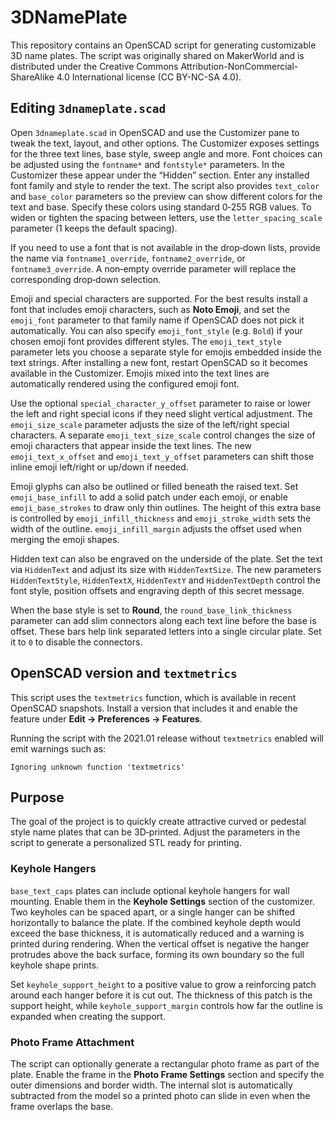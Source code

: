 # 3DNamePlate

This repository contains an OpenSCAD script for generating customizable 3D name plates. The script was originally shared on MakerWorld and is distributed under the Creative Commons Attribution-NonCommercial-ShareAlike 4.0 International license (CC BY-NC-SA 4.0).

## Editing `3dnameplate.scad`

Open `3dnameplate.scad` in OpenSCAD and use the Customizer pane to tweak the text, layout, and other options. The Customizer exposes settings for the three text lines, base style, sweep angle and more. Font choices can be adjusted using the `fontname*` and `fontstyle*` parameters. In the Customizer these appear under the “Hidden” section. Enter any installed font family and style to render the text. The script also provides `text_color` and `base_color` parameters so the preview can show different colors for the text and base. Specify these colors using standard 0‑255 RGB values.
To widen or tighten the spacing between letters, use the `letter_spacing_scale` parameter (1 keeps the default spacing).

If you need to use a font that is not available in the drop‑down lists, provide the name via `fontname1_override`, `fontname2_override`, or `fontname3_override`. A non‑empty override parameter will replace the corresponding drop‑down selection.

Emoji and special characters are supported. For the best results install a font that includes emoji characters, such as **Noto Emoji**, and set the `emoji_font` parameter to that family name if OpenSCAD does not pick it automatically. You can also specify `emoji_font_style` (e.g. `Bold`) if your chosen emoji font provides different styles. The `emoji_text_style` parameter lets you choose a separate style for emojis embedded inside the text strings. After installing a new font, restart OpenSCAD so it becomes available in the Customizer. Emojis mixed into the text lines are automatically rendered using the configured emoji font.

Use the optional `special_character_y_offset` parameter to raise or lower the left and right special icons if they need slight vertical adjustment.
The `emoji_size_scale` parameter adjusts the size of the left/right special characters. A separate `emoji_text_size_scale` control changes the size of emoji characters that appear inside the text lines.
The new `emoji_text_x_offset` and `emoji_text_y_offset` parameters can shift those inline emoji left/right or up/down if needed.

Emoji glyphs can also be outlined or filled beneath the raised text. Set `emoji_base_infill` to add a solid patch under each emoji, or enable `emoji_base_strokes` to draw only thin outlines. The height of this extra base is controlled by `emoji_infill_thickness` and `emoji_stroke_width` sets the width of the outline. `emoji_infill_margin` adjusts the offset used when merging the emoji shapes.

Hidden text can also be engraved on the underside of the plate. Set the text via `HiddenText` and adjust its size with `HiddenTextSize`. The new parameters `HiddenTextStyle`, `HiddenTextX`, `HiddenTextY` and `HiddenTextDepth` control the font style, position offsets and engraving depth of this secret message.

When the base style is set to **Round**, the `round_base_link_thickness` parameter can add slim connectors along each text line before the base is offset. These bars help link separated letters into a single circular plate. Set it to `0` to disable the connectors.

## OpenSCAD version and `textmetrics`

This script uses the `textmetrics` function, which is available in recent OpenSCAD snapshots. Install a version that includes it and enable the feature under **Edit → Preferences → Features**.

Running the script with the 2021.01 release without `textmetrics` enabled will emit warnings such as:

```
Ignoring unknown function 'textmetrics'
```


## Purpose

The goal of the project is to quickly create attractive curved or pedestal style name plates that can be 3D‑printed. Adjust the parameters in the script to generate a personalized STL ready for printing.


### Keyhole Hangers

`base_text_caps` plates can include optional keyhole hangers for wall mounting. Enable them in the **Keyhole Settings** section of the customizer. Two keyholes can be spaced apart, or a single hanger can be shifted horizontally to balance the plate. If the combined keyhole depth would exceed the base thickness, it is automatically reduced and a warning is printed during rendering. When the vertical offset is negative the hanger protrudes above the back surface, forming its own boundary so the full keyhole shape prints.

Set `keyhole_support_height` to a positive value to grow a reinforcing patch
around each hanger before it is cut out. The thickness of this patch is the
support height, while `keyhole_support_margin` controls how far the outline is
expanded when creating the support.

### Photo Frame Attachment

The script can optionally generate a rectangular photo frame as part of the
plate. Enable the frame in the **Photo Frame Settings** section and specify the
outer dimensions and border width. The internal slot is automatically
subtracted from the model so a printed photo can slide in even when the frame
overlaps the base.
